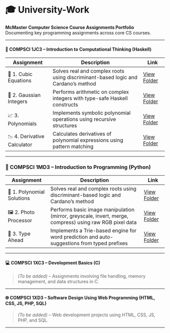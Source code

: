 # 🎓 University-Work
**McMaster Computer Science Course Assignments Portfolio**  
Documenting key programming assignments across core CS courses.

---

#### 🧠 COMPSCI 1JC3 – Introduction to Computational Thinking (Haskell)

| Assignment | Description | Link |
|------------|-------------|------|
| 🧮 1. Cubic Equations        | Solves real and complex roots using discriminant-based logic and Cardano’s method | [View Folder](./COMPSCI-1JC3/CubicEquations/) |
| 🔢 2. Gaussian Integers      | Performs arithmetic on complex integers with type-safe Haskell constructs         | [View Folder](./COMPSCI-1JC3/GaussianIntegers/) |
| 📈 3. Polynomials            | Implements symbolic polynomial operations using recursive structures              | [View Folder](./COMPSCI-1JC3/Polynomials/) |
| 📉 4. Derivative Calculator  | Calculates derivatives of polynomial expressions using pattern matching           | [View Folder](./COMPSCI-1JC3/DerivativeCalculator/) |

---

### 🐍 COMPSCI 1MD3 – Introduction to Programming (Python)

| Assignment | Description | Link |
|------------|-------------|------|
| 🧮 1. Polynomial Solutions | Solves real and complex roots using discriminant-based logic and Cardano’s method | [View Folder](./COMPSCI-1MD3/polynomial_solutions/) |
| 🖼️ 2. Photo Processor | Performs basic image manipulation (mirror, greyscale, invert, merge, compress) using raw RGB pixel data | [View Folder](./COMPSCI-1MD3/photo_processor/) |
| 🔡 3. Type Ahead | Implements a Trie-based engine for word prediction and auto-suggestions from typed prefixes | [View Folder](./COMPSCI-1MD3/type_ahead/) |

---

#### 💻 COMPSCI 1XC3 – Development Basics (C)

> _(To be added)_ – Assignments involving file handling, memory management, and data structures in C.

---

#### 🌐 COMPSCI 1XD3 – Software Design Using Web Programming (HTML, CSS, JS, PHP, SQL)

> _(To be added)_ – Web development projects using HTML, CSS, JS, PHP, and SQL.

---
